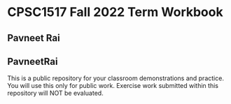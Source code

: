 # CPSC1517 Fall 2022 Term Workbook

## Pavneet Rai

## PavneetRai

This is a public repository for your classroom demonstrations and practice. You will use this only for public work. Exercise work submitted within this repository will NOT be evaluated.
